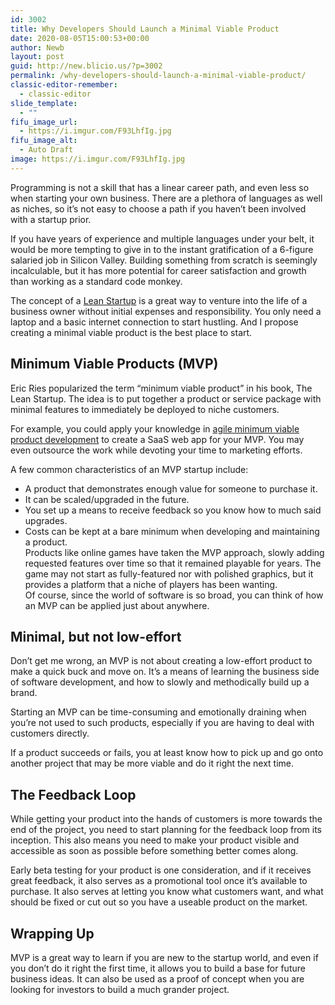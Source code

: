 ```yaml
---
id: 3002
title: Why Developers Should Launch a Minimal Viable Product
date: 2020-08-05T15:00:53+00:00
author: Newb
layout: post
guid: http://new.blicio.us/?p=3002
permalink: /why-developers-should-launch-a-minimal-viable-product/
classic-editor-remember:
  - classic-editor
slide_template:
  - ""
fifu_image_url:
  - https://i.imgur.com/F93LhfIg.jpg
fifu_image_alt:
  - Auto Draft
image: https://i.imgur.com/F93LhfIg.jpg
---
```

Programming is not a skill that has a linear career path, and even less so when starting your own business. There are a plethora of languages as well as niches, so it’s not easy to choose a path if you haven’t been involved with a startup prior.

If you have years of experience and multiple languages under your belt, it would be more tempting to give in to the instant gratification of a 6-figure salaried job in Silicon Valley. Building something from scratch is seemingly incalculable, but it has more potential for career satisfaction and growth than working as a standard code monkey.

The concept of a [Lean Startup](https://new.blicio.us/the-concept-of-a-lean-startup/) is a great way to venture into the life of a business owner without initial expenses and responsibility. You only need a laptop and a basic internet connection to start hustling. And I propose creating a minimal viable product is the best place to start.

## Minimum Viable Products (MVP)

Eric Ries popularized the term “minimum viable product” in his book, The Lean Startup. The idea is to put together a product or service package with minimal features to immediately be deployed to niche customers.

For example, you could apply your knowledge in [agile minimum viable product development](https://venture-leap.com/2020/06/01/should-you-use-scrum-or-kanban-for-the-agile-development-of-your-mvp/) to create a SaaS web app for your MVP. You may even outsource the work while devoting your time to marketing efforts.

A few common characteristics of an MVP startup include:

  * A product that demonstrates enough value for someone to purchase it.
  * It can be scaled/upgraded in the future.
  * You set up a means to receive feedback so you know how to much said upgrades.
  * Costs can be kept at a bare minimum when developing and maintaining a product.  
    Products like online games have taken the MVP approach, slowly adding requested features over time so that it remained playable for years. The game may not start as fully-featured nor with polished graphics, but it provides a platform that a niche of players has been wanting.  
    Of course, since the world of software is so broad, you can think of how an MVP can be applied just about anywhere.

## Minimal, but not low-effort

Don’t get me wrong, an MVP is not about creating a low-effort product to make a quick buck and move on. It’s a means of learning the business side of software development, and how to slowly and methodically build up a brand.

Starting an MVP can be time-consuming and emotionally draining when you’re not used to such products, especially if you are having to deal with customers directly.

If a product succeeds or fails, you at least know how to pick up and go onto another project that may be more viable and do it right the next time.

## The Feedback Loop

While getting your product into the hands of customers is more towards the end of the project, you need to start planning for the feedback loop from its inception. This also means you need to make your product visible and accessible as soon as possible before something better comes along.

Early beta testing for your product is one consideration, and if it receives great feedback, it also serves as a promotional tool once it’s available to purchase. It also serves at letting you know what customers want, and what should be fixed or cut out so you have a useable product on the market.

## Wrapping Up

MVP is a great way to learn if you are new to the startup world, and even if you don’t do it right the first time, it allows you to build a base for future business ideas. It can also be used as a proof of concept when you are looking for investors to build a much grander project.